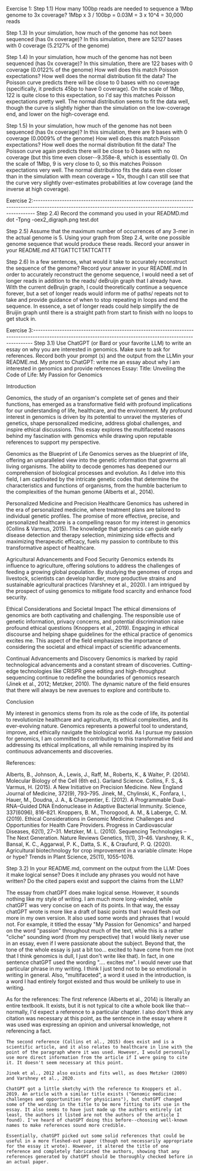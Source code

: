 Exercise 1:
Step 1.1) 	How many 100bp reads are needed to sequence a 1Mbp genome to 3x coverage?
				1Mbp x 3 / 100bp = 0.03M = 3 x 10^4 = 30,000 reads

Step 1.3) 	In your simulation, how much of the genome has not been sequenced (has 0x coverage)?
				In this simulation, there are 52127 bases with 0 coverage (5.2127% of the genome)

Step 1.4) 	In your simulation, how much of the genome has not been sequenced (has 0x coverage)?
				In this simulation, there are 122 bases with 0 coverage (0.0122% of the genome)
			How well does this match Poisson expectations? How well does the normal distribution fit the data?
				The Poisson curve predicts there will be close to 0 bases with no coverage (specifically, it predicts 45bp to have 0 coverage). On the scale of 1Mbp, 122 is quite close to this expectation, so I'd say this matches Poisson expectations pretty well. The normal distribution seems to fit the data well, though the curve is slightly higher than the simulation on the low-coverage end, and lower on the high-coverage end.

Step 1.5)	In your simulation, how much of the genome has not been sequenced (has 0x coverage)?
				In this simulation, there are 9 bases with 0 coverage (0.0009% of the genome)
			How well does this match Poisson expectations? How well does the normal distribution fit the data?
				The Poisson curve again predicts there will be close to 0 bases with no coverage (but this time even closer--9.358e-8, which is essentially 0). On the scale of 1Mbp, 9 is very close to 0, so this matches Poisson expectations very well. The normal distributino fits the data even closer than in the simulation with mean coverage = 10x, though I can still see that the curve very slightly over-estimates probabilities at low coverage (and the inverse at high coverage).


Exercise 2:-------------------------------------------------------------------------------------------------------------------------------------------------------------
Step 2.4)	Record the command you used in your READMD.md
				dot -Tpng -oex2_digraph.png test.dot

Step 2.5)	Assume that the maximum number of occurrences of any 3-mer in the actual genome is 5. Using your graph from Step 2.4, write one possible genome sequence 				that would produce these reads. Record your answer in your README.md
				ATTGATTCTTATTCATTT

Step 2.6)	In a few sentences, what would it take to accurately reconstruct the sequence of the genome? Record your answer in your README.md
				In order to accurately reconstruct the genome sequence, I would need a set of longer reads in addition to the reads/ deBruijn graph that I already have. With the current deBruijn graph, I could theoretically continue a sequence forever, but a set of longer reads would inform me of paths/ repeats not to take and provide guidance of when to stop repeating in loops and end the sequence. In essence, a set of longer reads could help simplify the de Bruijin graph until there is a straight path from start to finish with no loops to get stuck in.

Exercise 3:------------------------------------------------------------------------------------------------------------------------------------------------------------
Step 3.1) 	Use ChatGPT (or Bard or your favorite LLM) to write an essay on why you are interested in genomics. Make sure to ask for references. Record both your prompt
			(s) and the output from the LLMin your README.md.
				My promt to ChatGPT: write me an essay about why I am interested in genomics and provide references
				Essay: Title: Unveiling the Code of Life: My Passion for Genomics

Introduction

Genomics, the study of an organism's complete set of genes and their functions, has emerged as a transformative field with profound implications for our understanding of life, healthcare, and the environment. My profound interest in genomics is driven by its potential to unravel the mysteries of genetics, shape personalized medicine, address global challenges, and inspire ethical discussions. This essay explores the multifaceted reasons behind my fascination with genomics while drawing upon reputable references to support my perspective.

Genomics as the Blueprint of Life
Genomics serves as the blueprint of life, offering an unparalleled view into the genetic information that governs all living organisms. The ability to decode genomes has deepened our comprehension of biological processes and evolution. As I delve into this field, I am captivated by the intricate genetic codes that determine the characteristics and functions of organisms, from the humble bacterium to the complexities of the human genome (Alberts et al., 2014).

Personalized Medicine and Precision Healthcare
Genomics has ushered in the era of personalized medicine, where treatment plans are tailored to individual genetic profiles. The promise of more effective, precise, and personalized healthcare is a compelling reason for my interest in genomics (Collins & Varmus, 2015). The knowledge that genomics can guide early disease detection and therapy selection, minimizing side effects and maximizing therapeutic efficacy, fuels my passion to contribute to this transformative aspect of healthcare.

Agricultural Advancements and Food Security
Genomics extends its influence to agriculture, offering solutions to address the challenges of feeding a growing global population. By studying the genomes of crops and livestock, scientists can develop hardier, more productive strains and sustainable agricultural practices (Varshney et al., 2020). I am intrigued by the prospect of using genomics to mitigate food scarcity and enhance food security.

Ethical Considerations and Societal Impact
The ethical dimensions of genomics are both captivating and challenging. The responsible use of genetic information, privacy concerns, and potential discrimination raise profound ethical questions (Knoppers et al., 2019). Engaging in ethical discourse and helping shape guidelines for the ethical practice of genomics excites me. This aspect of the field emphasizes the importance of considering the societal and ethical impact of scientific advancements.

Continual Advancements and Discovery
Genomics is marked by rapid technological advancements and a constant stream of discoveries. Cutting-edge technologies like CRISPR gene editing and high-throughput sequencing continue to redefine the boundaries of genomics research (Jinek et al., 2012; Metzker, 2010). The dynamic nature of the field ensures that there will always be new avenues to explore and contribute to.

Conclusion

My interest in genomics stems from its role as the code of life, its potential to revolutionize healthcare and agriculture, its ethical complexities, and its ever-evolving nature. Genomics represents a powerful tool to understand, improve, and ethically navigate the biological world. As I pursue my passion for genomics, I am committed to contributing to this transformative field and addressing its ethical implications, all while remaining inspired by its continuous advancements and discoveries.

References:

Alberts, B., Johnson, A., Lewis, J., Raff, M., Roberts, K., & Walter, P. (2014). Molecular Biology of the Cell (6th ed.). Garland Science.
Collins, F. S., & Varmus, H. (2015). A New Initiative on Precision Medicine. New England Journal of Medicine, 372(9), 793–795.
Jinek, M., Chylinski, K., Fonfara, I., Hauer, M., Doudna, J. A., & Charpentier, E. (2012). A Programmable Dual-RNA–Guided DNA Endonuclease in Adaptive Bacterial Immunity. Science, 337(6096), 816–821.
Knoppers, B. M., Thorogood, A. M., & Laberge, C. M. (2019). Ethical Considerations in Genomic Medicine: Challenges and Opportunities for Health Care Providers. Progress in Cardiovascular Diseases, 62(1), 27–31.
Metzker, M. L. (2010). Sequencing Technologies – The Next Generation. Nature Reviews Genetics, 11(1), 31–46.
Varshney, R. K., Bansal, K. C., Aggarwal, P. K., Datta, S. K., & Craufurd, P. Q. (2020). Agricultural biotechnology for crop improvement in a variable climate: Hope or hype? Trends in Plant Science, 25(11), 1055–1076.

Step 3.2) 	In your README.md, comment on the output from the LLM: Does it make logical sense? Does it include any phrases you would not have written? Do the cited 				papers exist and support the claims from the LLM?

The essay from chatGPT does make logical sense. However, it sounds nothing like my style of writing. I am much more long-winded, while chatGPT was very concise on each of its points. In that way, the essay chatGPT wrote is more like a draft of basic points that I would flesh out more in my own version. It also used some words and phrases that I would not. For example, it titled the essay "My Passion for Genomics" and harped on the word "passion" throughout much of the text, while this is a rather "cliche" sounding word (from my perspective) that I would likely never use in an essay, even if I were passionate about the subject. Beyond that, the tone of the whole essay is just a bit too... excited to have come from me (not that I think genomics is dull, I just don't write like that). In fact, in one sentence chatGPT used the wording ".... excites me". I would never use that particular phrase in my writing. I think I just tend not to be so emotional in writing in general. Also, "multifaceted", a word it used in the introduction, is a word I had entirely forgot existed and thus would be unlikely to use in writing.

As for the references: 
	The first reference (Alberts et al., 2014) is literally an entire textbook. It exists, but it is not typical to cite a whole book like that--normally, I'd expect a reference to a particular chapter. I also don't think any citation was necessary at this point, as the sentence in the essay where it was used was expressing an opinion and universal knowledge, not referencing a fact.

	The second reference (Collins et al., 2015) does exist and is a scientific article, and it also relates to healthcare in line with the point of the paragraph where it was used. However, I would personally use more direct information from the article if I were going to cite it. It doesn't seem necessary at this point.

	Jinek et al., 2012 also exists and fits well, as does Metzker (2009) and Varshney et al., 2020. 

	ChatGPT got a little sketchy with the reference to Knoppers et al. 2019. An article with a similar title exists ("Genomic medicine: challenges and opportunities for physicians"), but chatGPT changed some of the wording in the title to be more fitting to its use in the essay. It also seems to have just made up the authors entirely (at least, the authors it listed are not the authors of the article I found). I've heard of chatGPT doing this before--choosing well-known names to make references sound more credible.

	Essentially, chatGPT picked out some solid references that could be useful in a more fleshed-out paper (though not necessarily appropriate for the essay it wrote). However, it altered the title of one reference and completely fabricated the authors, showing that any references generated by chatGPT should be thoroughly checked before in an actual paper.